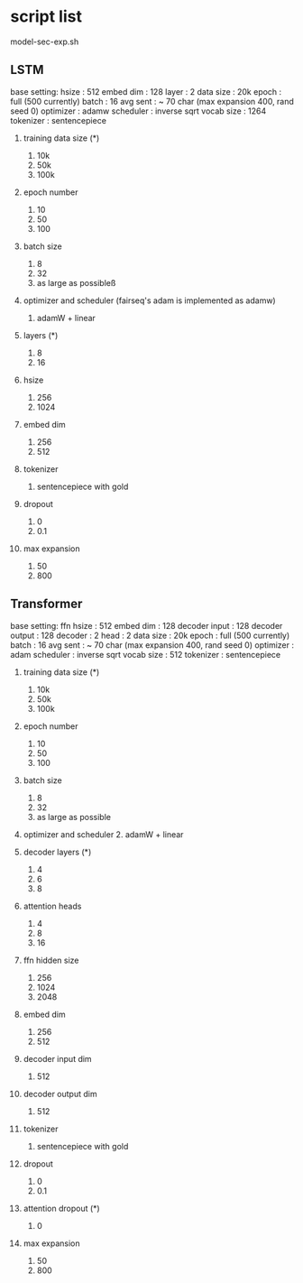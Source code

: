 # script list

model-sec-exp.sh

## LSTM

base setting:
    hsize           : 512
    embed dim       : 128
    layer           : 2
    data size       : 20k
    epoch           : full (500 currently)
    batch           : 16
    avg sent        : ~ 70 char (max expansion 400, rand seed 0)
    optimizer       : adamw
    scheduler       : inverse sqrt
    vocab size      : 1264
    tokenizer       : sentencepiece

1. training data size (*)
    1. 10k
    2. 50k
    3. 100k

2. epoch number
    1. 10
    2. 50
    3. 100

3. batch size
    1. 8
    2. 32
    3. as large as possibleß

4. optimizer and scheduler (fairseq's adam is implemented as adamw)
    1. adamW + linear

5. layers (*)
    1. 8
    2. 16

6. hsize
    1. 256
    2. 1024

7. embed dim
    1. 256
    2. 512

8. tokenizer
    1. sentencepiece with gold

9. dropout
    1. 0
    2. 0.1

10. max expansion
    1. 50
    2. 800

## Transformer

base setting:
    ffn hsize       : 512
    embed dim       : 128
    decoder input   : 128
    decoder output  : 128
    decoder         : 2
    head            : 2
    data size       : 20k
    epoch           : full (500 currently)
    batch           : 16
    avg sent        : ~ 70 char (max expansion 400, rand seed 0)
    optimizer       : adam
    scheduler       : inverse sqrt
    vocab size      : 512
    tokenizer       : sentencepiece

1. training data size (*)
    1. 10k
    2. 50k
    3. 100k

2. epoch number
    1. 10
    2. 50
    3. 100

3. batch size
    1. 8
    2. 32
    3. as large as possible

4. optimizer and scheduler
    2. adamW + linear

5. decoder layers (*)
    1. 4
    2. 6
    3. 8

6. attention heads
    1. 4
    2. 8
    3. 16

7. ffn hidden size
    1. 256
    2. 1024
    3. 2048

8. embed dim
    1. 256
    2. 512

9. decoder input dim
    1. 512

10. decoder output dim
    1. 512

11. tokenizer
    1. sentencepiece with gold

12. dropout
    1. 0
    2. 0.1

13. attention dropout (*)
    1. 0

14. max expansion
    1. 50
    2. 800
